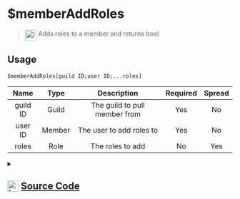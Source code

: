 # $memberAddRoles
> <img align="top" src="https://upload.wikimedia.org/wikipedia/commons/thumb/e/e4/Infobox_info_icon.svg/160px-Infobox_info_icon.svg.png?20150409153300" alt="image" width="25" height="auto"> Adds roles to a member and returns bool
## Usage
```
$memberAddRoles[guild ID;user ID;...roles]
```
| Name | Type | Description | Required | Spread
| :---: | :---: | :---: | :---: | :---: |
guild ID | Guild | The guild to pull member from | Yes | No
user ID | Member | The user to add roles to | Yes | No
roles | Role | The roles to add | No | Yes
<details>
<summary>
    
## <img align="top" src="https://cdn4.iconfinder.com/data/icons/iconsimple-logotypes/512/github-512.png" alt="image" width="25" height="auto">  [Source Code](https://github.com/tryforge/ForgeScript-V2/blob/main/src/native/memberAddRoles.ts)
    
</summary>
    
```ts
import noop from "../functions/noop"
import { ArgType, NativeFunction, Return } from "../structures"

export default new NativeFunction({
    name: "$memberAddRoles",
    description: "Adds roles to a member and returns bool",
    unwrap: true,
    brackets: true,
    args: [
        {
            name: "guild ID",
            description: "The guild to pull member from",
            rest: false,
            type: ArgType.Guild,
            required: true
        },
        {
            name: "user ID",
            description: "The user to add roles to",
            rest: false,
            type: ArgType.Member,
            required: true,
            pointer: 0
        },
        {
            name: "roles",
            description: "The roles to add",
            rest: true,
            type: ArgType.Role,
            pointer: 0
        }
    ],
    async execute(ctx, [ guild, member, roles ]) {
        member ??= ctx.member!
        const d = await member.roles.add(roles).catch(noop)

        return Return.success(!!d)
    },
})
```
    
</details>
